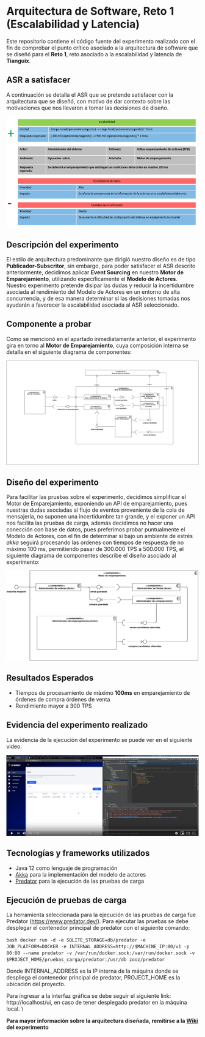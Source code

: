# Arquitectura de Software, Reto 1 (Escalabilidad y Latencia)

Este repositorio contiene el código fuente del experimento realizado con el fin de comprobar 
el punto crítico asociado a la arquitectura de software que se diseñó para el **Reto 1**, reto asociado
a la escalabilidad y latencia de **Tianguix**.

## ASR a satisfacer

A continuación se detalla el ASR que se pretende satisfacer con la arquitectura que se diseñó, con motivo
de dar contexto sobre las motivaciones que nos llevaron a tomar las decisiones de diseño.

![ASR no disponible](docs/ASR.png "ASR")

## Descripción del experimento

El estilo de arquitectura predominante que dirigió nuestro diseño es de tipo **Publicador-Subscritor**, sin embargo,
para poder satisfacer el ASR descrito anteriormente, decidimos aplicar **Event Sourcing** en nuestro **Motor de Emparejamiento**,
utilizando específicamente el **Modelo de Actores**. Nuestro experimento pretende disipar las dudas y reducir la incertidumbre
asociada al rendimiento del Modelo de Actores en un entorno de alta concurrencia, y de esa manera determinar 
si las decisiones tomadas nos ayudarán a favorecer la escalabilidad asociada al ASR seleccionado.

## Componente a probar

Como se mencionó en el apartado inmediatamente anterior, el experimento gira en torno al **Motor de Emparejamiento**,
cuya composición interna se detalla en el siguiente diagrama de componentes:

![Diagrama no disponible](docs/Diagrama_de_componentes_(emparejador).svg "Diagrama de componentes")

## Diseño del experimento

Para facilitar las pruebas sobre el experimento, decidimos simplificar el Motor de Emparejamiento, exponiendo un API de emparejamiento,
pues nuestras dudas asociadas al flujo de eventos proveniente de la cola de mensajería, no suponen una incertidumbre tan grande,
y el exponer un API nos facilita las pruebas de carga, además decidimos no hacer una conección con base de datos, pues preferimos
probar puntualmente el Modelo de Actores, con el fin de determinar si bajo un ambiente de estrés _akka_ seguirá procesando
las ordenes con tiempos de respuesta de no máximo 100 ms, permitiendo pasar de 300.000 TPS a 500.000 TPS, el siguiente
diagrama de componentes describe el diseño asociado al experimento:

![Diagrama no disponible](docs/Diagrama_de_componentes(emparejador-experimento).svg "Diagrama de componentes")

## Resultados Esperados

- Tiempos de procesamiento de máximo **100ms** en emparejamiento de órdenes de compra órdenes de venta
- Rendimiento mayor a 300 TPS 

## Evidencia del experimento realizado

La evidencia de la ejecución del experimento se puede ver en el siguiente video:

[![IMAGE ALT TEXT HERE](docs/video.png)](https://youtu.be/rFCCOnK-FDY)

## Tecnologías y frameworks utilizados

- Java 12 como lenguaje de programación
- [Akka](http://https://akka.io/) para la implementación del modelo de actores
- [Predator](https://github.com/Zooz/predator) para la ejecución de las pruebas de carga

## Ejecución de pruebas de carga

La herramienta seleccionada para la ejecución de las pruebas de carga fue Predator (https://www.predator.dev/). 
Para ejecutar las pruebas se debe desplegar el contenedor principal de predator con el siguiente comando:

 ```bash docker run -d -e SQLITE_STORAGE=db/predator -e JOB_PLATFORM=DOCKER -e INTERNAL_ADDRESS=http://$MACHINE_IP:80/v1 -p 80:80 --name predator -v /var/run/docker.sock:/var/run/docker.sock -v $PROJECT_HOME/pruebas_carga/predator:/usr/db zooz/predator```

Donde INTERNAL_ADDRESS es la IP interna de la máquina donde se despliega el contenedor principal de predator, PROJECT_HOME es la ubicación del proyecto.

Para ingresar a la interfaz gráfica se debe seguir el siguiente link: http://localhost/ui, en caso de tener desplegado predator en la máquina local. \ 


**Para mayor información sobre la arquitectura diseñada, remitirse a la 
[Wiki](https://github.com/arti4109-arquitectura-de-software/g1-reto1-2020-01-mati-g1/wiki) del experimento**